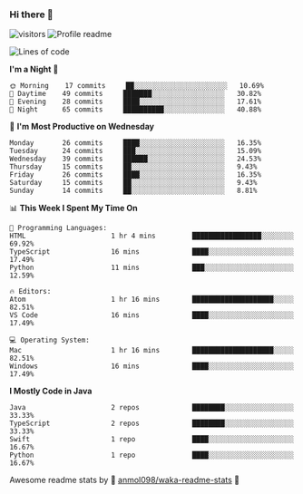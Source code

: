### Hi there 👋  
![visitors](https://visitor-badge.laobi.icu/badge?page_id=leverglowh) ![Profile readme](https://github.com/leverglowh/leverglowh/workflows/Profile%20readme/badge.svg?branch=master)

<!--START_SECTION:waka-->
![Lines of code](https://img.shields.io/badge/From%20Hello%20World%20I%27ve%20Written-21139%20lines%20of%20code-blue)

**I'm a Night 🦉** 

```text
🌞 Morning    17 commits     ██░░░░░░░░░░░░░░░░░░░░░░░   10.69% 
🌆 Daytime    49 commits     ███████░░░░░░░░░░░░░░░░░░   30.82% 
🌃 Evening    28 commits     ████░░░░░░░░░░░░░░░░░░░░░   17.61% 
🌙 Night      65 commits     ██████████░░░░░░░░░░░░░░░   40.88%

```
📅 **I'm Most Productive on Wednesday** 

```text
Monday       26 commits     ████░░░░░░░░░░░░░░░░░░░░░   16.35% 
Tuesday      24 commits     ███░░░░░░░░░░░░░░░░░░░░░░   15.09% 
Wednesday    39 commits     ██████░░░░░░░░░░░░░░░░░░░   24.53% 
Thursday     15 commits     ██░░░░░░░░░░░░░░░░░░░░░░░   9.43% 
Friday       26 commits     ████░░░░░░░░░░░░░░░░░░░░░   16.35% 
Saturday     15 commits     ██░░░░░░░░░░░░░░░░░░░░░░░   9.43% 
Sunday       14 commits     ██░░░░░░░░░░░░░░░░░░░░░░░   8.81%

```


📊 **This Week I Spent My Time On** 

```text
💬 Programming Languages: 
HTML                     1 hr 4 mins         █████████████████░░░░░░░░   69.92% 
TypeScript               16 mins             ████░░░░░░░░░░░░░░░░░░░░░   17.49% 
Python                   11 mins             ███░░░░░░░░░░░░░░░░░░░░░░   12.59%

🔥 Editors: 
Atom                     1 hr 16 mins        ████████████████████░░░░░   82.51% 
VS Code                  16 mins             ████░░░░░░░░░░░░░░░░░░░░░   17.49%

💻 Operating System: 
Mac                      1 hr 16 mins        ████████████████████░░░░░   82.51% 
Windows                  16 mins             ████░░░░░░░░░░░░░░░░░░░░░   17.49%

```

**I Mostly Code in Java** 

```text
Java                     2 repos             ████████░░░░░░░░░░░░░░░░░   33.33% 
TypeScript               2 repos             ████████░░░░░░░░░░░░░░░░░   33.33% 
Swift                    1 repo              ████░░░░░░░░░░░░░░░░░░░░░   16.67% 
Python                   1 repo              ████░░░░░░░░░░░░░░░░░░░░░   16.67%

```



<!--END_SECTION:waka-->


Awesome readme stats by :star2: [anmol098/waka-readme-stats](https://github.com/anmol098/waka-readme-stats) :star2:
